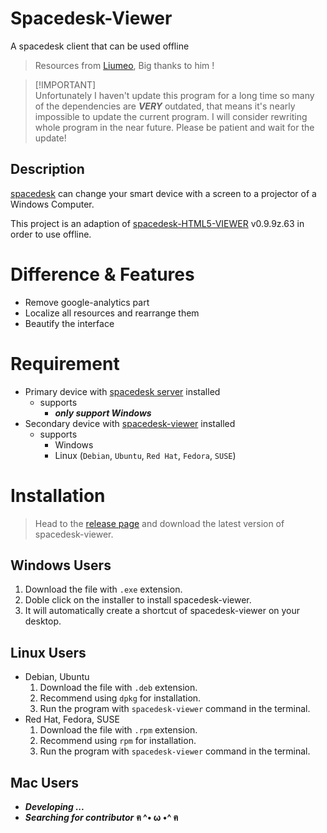 # Spacedesk-Viewer

A spacedesk client that can be used offline

> Resources from [Liumeo](https://github.com/eagleoflqj "Liumeo's github page"),  Big thanks to him !

> [!IMPORTANT]\
> Unfortunately I haven't update this program for a long time so many of the dependencies are ***VERY*** outdated, that means it's nearly impossible to update the current program. I will consider rewriting whole program in the near future. Please be patient and wait for the update!


## Description

[spacedesk](https://spacedesk.net/ "spacedesk.net") can change your smart device with a screen to a projector of a Windows Computer.

This project is an adaption of [spacedesk-HTML5-VIEWER](http://spacedesk.ph/html5viewer/ "spacedesk-HTML5-VIEWER") v0.9.9z.63 in order to use offline.

# Difference & Features

+ Remove google-analytics part
+ Localize all resources and rearrange them
+ Beautify the interface

# Requirement

+ Primary device with [spacedesk server](https://spacedesk.net/#downloads "spacedesk server download page") installed
  + supports
    + ***only support Windows***
+ Secondary device with [spacedesk-viewer](https://github.com/Anonymous-AAAA/Spacedesk-Viewer/releases "spacedesk-viewer release page") installed
  + supports
    + Windows
    + Linux (`Debian`, `Ubuntu`, `Red Hat`, `Fedora`, `SUSE`)

# Installation

> Head to the [release page](https://github.com/Anonymous-AAAA/Spacedesk-Viewer/releases "spacedesk-viewer release page") and download the latest version of spacedesk-viewer.

## Windows Users

1. Download the file with `.exe` extension.
2. Doble click on the installer to install spacedesk-viewer.
3. It will automatically create a shortcut of spacedesk-viewer on your desktop.

## Linux Users

+ Debian, Ubuntu
  1. Download the file with `.deb` extension.
  2. Recommend using `dpkg` for installation.
  3. Run the program with `spacedesk-viewer` command in the terminal.
+ Red Hat, Fedora, SUSE
  1. Download the file with `.rpm` extension.
  2. Recommend using `rpm` for installation.
  3. Run the program with `spacedesk-viewer` command in the terminal.

## Mac Users

+ ***Developing ...***
+ ***Searching for contributor*** **ฅ ^• ω •^ ฅ**
